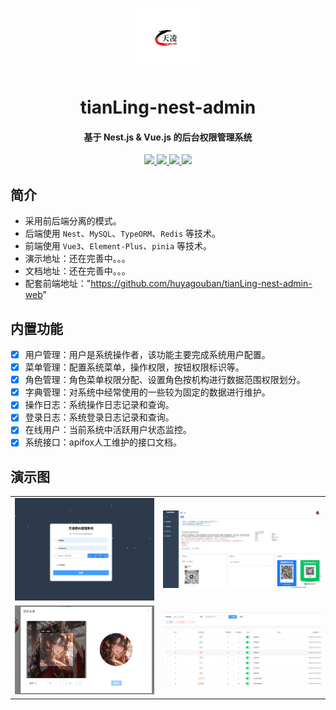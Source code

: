 <p align="center">
  <img width="100px" src="./public/logo.png">
</p>
<h1 align="center">tianLing-nest-admin</h1>
<h4 align="center">基于 Nest.js & Vue.js 的后台权限管理系统</h4>
<p align="center">
	<a href="https://github.com/huyagouban/tianLing-nest-admin-api">
    <img src="https://img.shields.io/badge/tianLing-v0.0.1-green">
  </a>
  <a href="https://github.com/nestjs/nest">
    <img src="https://img.shields.io/badge/Nest-v10.x-green">
  </a>
  <a href="https://github.com/vuejs/vue">
    <img src="https://img.shields.io/badge/Vue-v3.x-green">
  </a>
	<a href="https://github.com/huyagouban/tianLing-nest-admin-api/blob/main/LICENSE">
    <img src="https://img.shields.io/github//license/huyagouban/tianLing-nest-admin-api">
  </a>
</p>

## 简介

- 采用前后端分离的模式。
- 后端使用 `Nest`、`MySQL`、`TypeORM`、`Redis` 等技术。
- 前端使用 `Vue3`、`Element-Plus`、`pinia` 等技术。
- 演示地址：还在完善中。。。
- 文档地址：还在完善中。。。
- 配套前端地址："https://github.com/huyagouban/tianLing-nest-admin-web"

## 内置功能

- [x] 用户管理：用户是系统操作者，该功能主要完成系统用户配置。
- [x] 菜单管理：配置系统菜单，操作权限，按钮权限标识等。
- [x] 角色管理：角色菜单权限分配、设置角色按机构进行数据范围权限划分。
- [x] 字典管理：对系统中经常使用的一些较为固定的数据进行维护。
- [x] 操作日志：系统操作日志记录和查询。
- [x] 登录日志：系统登录日志记录和查询。
- [x] 在线用户：当前系统中活跃用户状态监控。
- [x] 系统接口：apifox人工维护的接口文档。

## 演示图

<table>
  <tr>
    <td><img src="./public/demo/login.png"/></td>
    <td><img src="./public/demo/index.png"/></td>
  </tr>
  <tr>
    <td><img src="./public/demo/userInfo.png"/></td>
    <td><img src="./public/demo/dictData.png"/></td>
  </tr>
</table>
